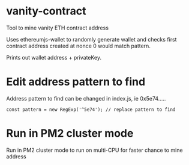 # vanity-contract
Tool to mine vanity ETH contract address

Uses ethereumjs-wallet to randomly generate wallet and checks first contract address created at nonce 0 would match pattern.

Prints out wallet address + privateKey.

# Edit address pattern to find

Address pattern to find can be changed in index.js, ie 0x5e74.....

```
const pattern = new RegExp('^5e74'); // replace pattern to find
```

# Run in PM2 cluster mode

Run in PM2 cluster mode to run on multi-CPU for faster chance to mine address

